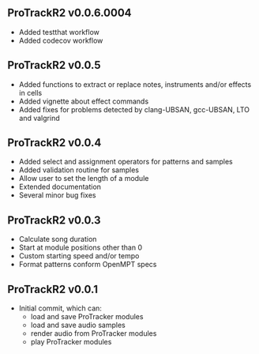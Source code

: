 ProTrackR2 v0.0.6.0004
-------------

 * Added testthat workflow
 * Added codecov workflow

ProTrackR2 v0.0.5
-------------

 * Added functions to extract or replace
   notes, instruments and/or effects in cells
 * Added vignette about effect commands
 * Added fixes for problems detected by
   clang-UBSAN, gcc-UBSAN, LTO and valgrind

ProTrackR2 v0.0.4
-------------

 * Added select and assignment operators
   for patterns and samples
 * Added validation routine for samples
 * Allow user to set the length of a module
 * Extended documentation
 * Several minor bug fixes

ProTrackR2 v0.0.3
-------------

 * Calculate song duration
 * Start at module positions other than 0
 * Custom starting speed and/or tempo
 * Format patterns conform OpenMPT specs

ProTrackR2 v0.0.1
-------------

 * Initial commit, which can:
   * load and save ProTracker modules
   * load and save audio samples
   * render audio from ProTracker modules
   * play ProTracker modules
